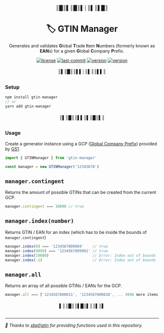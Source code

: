 <h3 align="center">║█║▌║█║▌│║▌║▌█║</h3>

<h1 align="center">🏷️ GTIN Manager</h1>

<p align="center">
  Generates and validates <b>G</b>lobal <b>T</b>rade <b>I</b>tem <b>N</b>umbers (formerly known as <b>EAN</b>s) for a given <b>G</b>lobal <b>C</b>ompany <b>P</b>refix.
</p>

<p align="center">
  <a href="https://github.com/RienNeVaPlus/gtin-manager/blob/master/LICENSE"><img src="https://img.shields.io/npm/l/gtin-manager.svg" alt="license"/></a>
  <a href="https://github.com/RienNeVaPlus/gtin-manager/commits/master"><img src="https://img.shields.io/github/last-commit/riennevaplus/gtin-manager.svg" alt="last-commit"/></a>
  <a href="https://github.com/RienNeVaPlus/gtin-manager/blob/master/package.json"><img src="https://img.shields.io/github/package-json/v/riennevaplus/gtin-manager.svg" alt="version"/></a>
  <a href="https://github.com/RienNeVaPlus/gtin-manager"><img src="https://img.shields.io/github/repo-size/riennevaplus/gtin-manager.svg" alt="version"/></a>
</p>


<h6 align="center">║▌║█║║▌▌│║▌║║▌▌║</h6>

### Setup

```ts
npm install gtin-manager
// or
yarn add gtin-manager
```

<h6 align="center">║▌║█║║▌▌║▌║█║▌║</h6>

### Usage
Create a generator instance using a GCP ([Global Company Prefix](https://www.gs1ie.org/standards/identification/global-company-prefix-gcp/)) provided by [GS1](https://www.gs1-germany.de/).

```ts
import { GTINManager } from 'gtin-manager'

const manager = new GTINManager('12345678')
```

<a id='manager-contingent'></a>
`manager.contingent`
---

Returns the amount of possible GTINs that can be created from the current GCP.

```ts
manager.contingent === 10000 // true
```

<a id='manager-index'></a>
`manager.index(number)`
---

Returns GTIN / EAN for an index (which has to be inside the bounds of `manager.contingent`)

```ts
manager.index(0) === '1234567800004'    // true
manager.index(9999) === '1234567899992' // true
manager.index(10000)                    // Error: Index out of bounds
manager.index(-1)                       // Error: Index out of bounds
```

<a id='generator-all'></a>
`manager.all`
---

Returns an array of all possible GTINs / EANs for the GCP.


```ts
manager.all === ['1234567800011', '1234567800028', ... 9998 more items] // true
```


<h6 align="center">▌║║█║║▌█║▌║║▌║▌</h6>

---

*🌻 Thanks to [xbpf/gtin](https://github.com/xbpf/gtin) for providing functions used in this repository.*
